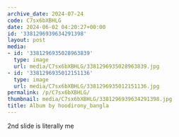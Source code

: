 ```yaml
---
archive_date: 2024-07-24
code: C7sx6bXBHLG
date: 2024-06-02 04:20:27+00:00
id: '3381296939634291398'
layout: post
media:
- id: '3381296935028963839'
  type: image
  url: media/C7sx6bXBHLG/3381296935028963839.jpg
- id: '3381296935012151136'
  type: image
  url: media/C7sx6bXBHLG/3381296935012151136.jpg
permalink: /p/C7sx6bXBHLG/
thumbnail: media/C7sx6bXBHLG/3381296939634291398.jpg
title: Album by hoodirony_bangla
---
```


2nd slide is literally me